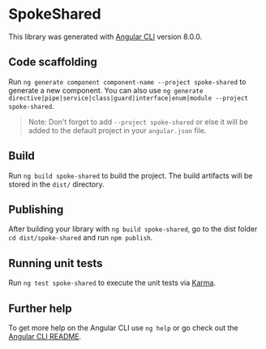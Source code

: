 # SpokeShared

This library was generated with [Angular CLI](https://github.com/angular/angular-cli) version 8.0.0.

## Code scaffolding

Run `ng generate component component-name --project spoke-shared` to generate a new component. You can also use `ng generate directive|pipe|service|class|guard|interface|enum|module --project spoke-shared`.
> Note: Don't forget to add `--project spoke-shared` or else it will be added to the default project in your `angular.json` file. 

## Build

Run `ng build spoke-shared` to build the project. The build artifacts will be stored in the `dist/` directory.

## Publishing

After building your library with `ng build spoke-shared`, go to the dist folder `cd dist/spoke-shared` and run `npm publish`.

## Running unit tests

Run `ng test spoke-shared` to execute the unit tests via [Karma](https://karma-runner.github.io).

## Further help

To get more help on the Angular CLI use `ng help` or go check out the [Angular CLI README](https://github.com/angular/angular-cli/blob/master/README.md).
